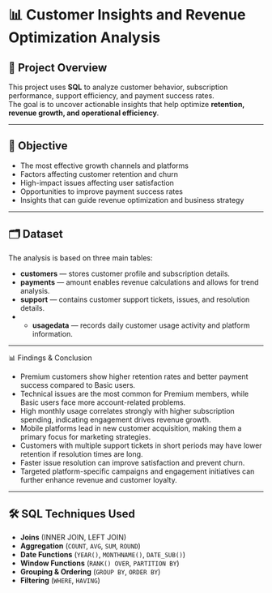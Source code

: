 # 📊 Customer Insights and Revenue Optimization Analysis

## 📌 Project Overview
This project uses **SQL** to analyze customer behavior, subscription performance, support efficiency, and payment success rates.  
The goal is to uncover actionable insights that help optimize **retention, revenue growth, and operational efficiency**.

---

## 🎯 Objective

- The most effective growth channels and platforms
- Factors affecting customer retention and churn
- High-impact issues affecting user satisfaction
- Opportunities to improve payment success rates
- Insights that can guide revenue optimization and business strategy

---

## 🗂 Dataset
The analysis is based on three main tables:

- **customers** — stores customer profile and subscription details.
- **payments** —  amount enables revenue calculations and allows for trend analysis.
- **support** — contains customer support tickets, issues, and resolution details.
- - **usagedata** — records daily customer usage activity and platform information.

---

📊 Findings & Conclusion

- Premium customers show higher retention rates and better payment success compared to Basic users.
- Technical issues are the most common for Premium members, while Basic users face more account-related problems.
- High monthly usage correlates strongly with higher subscription spending, indicating engagement drives revenue growth.
- Mobile platforms lead in new customer acquisition, making them a primary focus for marketing strategies.
- Customers with multiple support tickets in short periods may have lower retention if resolution times are long.
- Faster issue resolution can improve satisfaction and prevent churn.
- Targeted platform-specific campaigns and engagement initiatives can further enhance revenue and customer loyalty.

---

## 🛠 SQL Techniques Used
- **Joins** (INNER JOIN, LEFT JOIN)  
- **Aggregation** (`COUNT`, `AVG`, `SUM`, `ROUND`)  
- **Date Functions** (`YEAR()`, `MONTHNAME()`, `DATE_SUB()`)  
- **Window Functions** (`RANK() OVER`, `PARTITION BY`)  
- **Grouping & Ordering** (`GROUP BY`, `ORDER BY`)  
- **Filtering** (`WHERE`, `HAVING`)  
